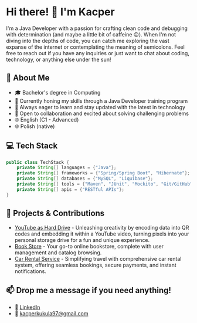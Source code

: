 # Hi there! 👋 I'm Kacper


I'm a Java Developer with a passion for crafting clean code and debugging with determination (and maybe a little bit of caffeine 😉). When I'm not diving into the depths of code, you can catch me exploring the vast expanse of the internet or contemplating the meaning of semicolons. Feel free to reach out if you have any inquiries or just want to chat about coding, technology, or anything else under the sun!

## 🚀 About Me

- 🎓 Bachelor's degree in Computing
- 💼 Currently honing my skills through a Java Developer training program
- 🌱 Always eager to learn and stay updated with the latest in technology
- 🤝 Open to collaboration and excited about solving challenging problems
- 🌐 English (C1 - Advanced)
- 🌐 Polish (native)

## 💻 Tech Stack

```java
public class TechStack {
    private String[] languages = {"Java"};
    private String[] frameworks = {"Spring/Spring Boot", "Hibernate"};
    private String[] databases = {"MySQL", "Liquibase"};
    private String[] tools = {"Maven", "JUnit", "Mockito", "Git/GitHub", "Docker", "AWS", "IntelliJ IDEA"};
    private String[] apis = {"RESTful APIs"};
}
```

## 🚀 Projects & Contributions

- [YouTube as Hard Drive](https://github.com/kacper-kukula/yt-as-harddrive) - Unleashing creativity by encoding data into QR codes and embedding it within a YouTube video, turning pixels into your personal storage drive for a fun and unique experience.
- [Book Store](https://github.com/kacper-kukula/book-store) - Your go-to online bookstore, complete with user management and catalog browsing.
- [Car Rental Service](https://github.com/kacper-kukula/car-rental) - Simplifying travel with comprehensive car rental system, offering seamless bookings, secure payments, and instant notifications.

## 📫 Drop me a message if you need anything!

- 💼 [LinkedIn](https://www.linkedin.com/in/kukulakacper/)
- 📧 kacperkukula97@gmail.com
